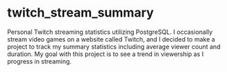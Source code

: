 # twitch_stream_summary
Personal Twitch streaming statistics utilizing PostgreSQL. 
I occasionally stream video games on a website called Twitch, and I decided to make a project to track my summary statistics including average viewer count and duration. My goal with this project is to see a trend in viewership as I progress in streaming. 
